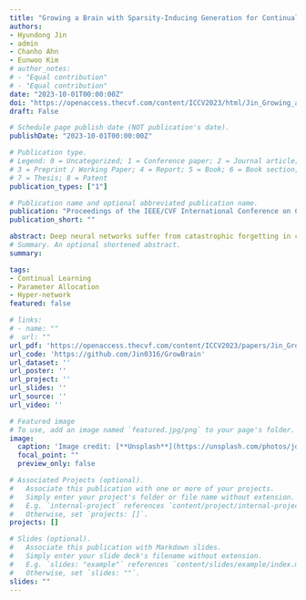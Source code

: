 ```yaml
---
title: "Growing a Brain with Sparsity‑Inducing Generation for Continual Learning"
authors:
- Hyundong Jin
- admin
- Chanho Ahn
- Eunwoo Kim
# author_notes:
# - "Equal contribution"
# - "Equal contribution"
date: "2023-10-01T00:00:00Z"
doi: "https://openaccess.thecvf.com/content/ICCV2023/html/Jin_Growing_a_Brain_with_Sparsity-Inducing_Generation_for_Continual_Learning_ICCV_2023_paper.html"
draft: False

# Schedule page publish date (NOT publication's date).
publishDate: "2023-10-01T00:00:00Z"

# Publication type.
# Legend: 0 = Uncategorized; 1 = Conference paper; 2 = Journal article;
# 3 = Preprint / Working Paper; 4 = Report; 5 = Book; 6 = Book section;
# 7 = Thesis; 8 = Patent
publication_types: ["1"]

# Publication name and optional abbreviated publication name.
publication: "Proceedings of the IEEE/CVF International Conference on Computer Vision (ICCV 2023)"
publication_short: ""

abstract: Deep neural networks suffer from catastrophic forgetting in continual learning, where they tend to lose information about previously learned tasks when optimizing a new incoming task. Recent strategies isolate the important parameters for previous tasks to retain old knowledge while learning the new task. However, using the fixed old knowledge might act as an obstacle to capturing novel representations. To overcome this limitation, we propose a framework that evolves the previously allocated parameters by absorbing the knowledge of the new task. The approach performs under two different networks. The base network learns knowledge of sequential tasks, and the sparsity-inducing hypernetwork generates parameters for each time step for evolving old knowledge. The generated parameters transform old parameters of the base network to reflect the new knowledge. We design the hypernetwork to generate sparse parameters conditional to the task-specific information and the structural information of the base network. We evaluate the proposed approach on class-incremental and taskincremental learning scenarios for image classification and video action recognition tasks. Experimental results show that the proposed method consistently outperforms a large variety of continual learning approaches for those scenarios by evolving old knowledge.
# Summary. An optional shortened abstract.
summary: 

tags: 
- Continual Learning
- Parameter Allocation
- Hyper-network
featured: false

# links:
# - name: ""
#  url: ""
url_pdf: 'https://openaccess.thecvf.com/content/ICCV2023/papers/Jin_Growing_a_Brain_with_Sparsity-Inducing_Generation_for_Continual_Learning_ICCV_2023_paper.pdf'
url_code: 'https://github.com/Jin0316/GrowBrain'
url_dataset: ''
url_poster: ''
url_project: ''
url_slides: ''
url_source: ''
url_video: ''

# Featured image
# To use, add an image named `featured.jpg/png` to your page's folder. 
image:
  caption: 'Image credit: [**Unsplash**](https://unsplash.com/photos/jdD8gXaTZsc)'
  focal_point: ""
  preview_only: false

# Associated Projects (optional).
#   Associate this publication with one or more of your projects.
#   Simply enter your project's folder or file name without extension.
#   E.g. `internal-project` references `content/project/internal-project/index.md`.
#   Otherwise, set `projects: []`.
projects: []

# Slides (optional).
#   Associate this publication with Markdown slides.
#   Simply enter your slide deck's filename without extension.
#   E.g. `slides: "example"` references `content/slides/example/index.md`.
#   Otherwise, set `slides: ""`.
slides: ""
---
```


<!-- {{% callout note %}}
Click the *Cite* button above to demo the feature to enable visitors to import publication metadata into their reference management software.
{{% /callout %}}

{{% callout note %}}
Create your slides in Markdown - click the *Slides* button to check out the example.
{{% /callout %}} -->

<!-- Supplementary notes can be added here, including [code, math, and images](https://wowchemy.com/docs/writing-markdown-latex/). -->
